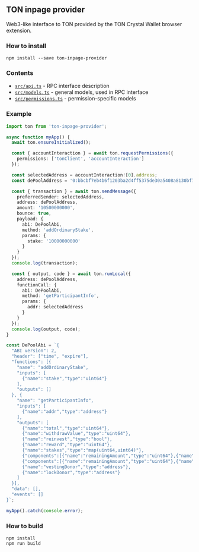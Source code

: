 ## TON inpage provider

Web3-like interface to TON provided by the TON Crystal Wallet browser extension.

### How to install

```shell
npm install --save ton-inpage-provider
```

### Contents

- [`src/api.ts`](./src/api.ts) - RPC interface description
- [`src/models.ts`](./src/models.ts) - general models, used in RPC interface
- [`src/permissions.ts`](./src/permissions.ts) - permission-specific models

### Example

```typescript
import ton from 'ton-inpage-provider';

async function myApp() {
  await ton.ensureInitialized();

  const { accountInteraction } = await ton.requestPermissions({
    permissions: ['tonClient', 'accountInteraction']
  });

  const selectedAddress = accountInteraction![0].address;
  const dePoolAddress = '0:bbcbf7eb4b6f1203ba2d4ff5375de30a5408a8130bf79f870efbcfd49ec164e9';

  const { transaction } = await ton.sendMessage({
    preferredSender: selectedAddress,
    address: dePoolAddress,
    amount: '10500000000',
    bounce: true,
    payload: {
      abi: DePoolAbi,
      method: 'addOrdinaryStake',
      params: {
        stake: '10000000000'
      }
    }
  });
  console.log(transaction);

  const { output, code } = await ton.runLocal({
    address: dePoolAddress,
    functionCall: {
      abi: DePoolAbi,
      method: 'getParticipantInfo',
      params: {
        addr: selectedAddress
      }
    }
  });
  console.log(output, code);
}

const DePoolAbi = `{
  "ABI version": 2,
  "header": ["time", "expire"],
  "functions": [{
    "name": "addOrdinaryStake",
    "inputs": [
      {"name":"stake","type":"uint64"}
    ],
    "outputs": []
  }, {
    "name": "getParticipantInfo",
    "inputs": [
      {"name":"addr","type":"address"}
    ],
    "outputs": [
      {"name":"total","type":"uint64"},
      {"name":"withdrawValue","type":"uint64"},
      {"name":"reinvest","type":"bool"},
      {"name":"reward","type":"uint64"},
      {"name":"stakes","type":"map(uint64,uint64)"},
      {"components":[{"name":"remainingAmount","type":"uint64"},{"name":"lastWithdrawalTime","type":"uint64"},{"name":"withdrawalPeriod","type":"uint32"},{"name":"withdrawalValue","type":"uint64"},{"name":"owner","type":"address"}],"name":"vestings","type":"map(uint64,tuple)"},
      {"components":[{"name":"remainingAmount","type":"uint64"},{"name":"lastWithdrawalTime","type":"uint64"},{"name":"withdrawalPeriod","type":"uint32"},{"name":"withdrawalValue","type":"uint64"},{"name":"owner","type":"address"}],"name":"locks","type":"map(uint64,tuple)"},
      {"name":"vestingDonor","type":"address"},
      {"name":"lockDonor","type":"address"}
    ]
  }],
  "data": [],
  "events": []
}`;

myApp().catch(console.error);
```

### How to build

```shell
npm install
npm run build
```
